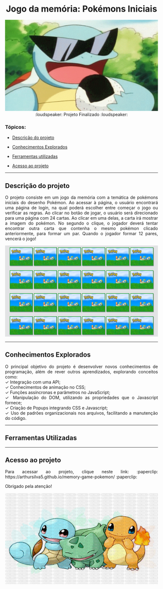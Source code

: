 <div align="center">
<h1 align="center">Jogo da memória: Pokémons Iniciais</h1>
<img src="./imagens/squirtle.gif" width="100%" height="300px"/>
</div>

<div align="center" style="margin-bottom: 20px;">
    :loudspeaker:  Projeto Finalizado  :loudspeaker:
</div  

<hr>

### Tópicos:

- [Descrição do projeto](#descrição-do-projeto)

- [Conhecimentos Explorados](#conhecimentos-explorados)

- [Ferramentas utilizadas](#ferramentas-utilizadas)

- [Acesso ao projeto](#acesso-ao-projeto)

<hr>

## Descrição do projeto 
<p align="justify">
  O projeto consiste em um jogo da memória com a temática de pokémons iniciais do desenho Pokémon. Ao acessar à página, o usuário encontrará uma página de login, na qual poderá escolher entre começar o jogo ou verificar as regras.
  Ao clicar no botão de jogar, o usuário será direcionado para uma página com 24 cartas. Ao clicar em uma delas, a carta irá mostrar a imagem do pokémon. No segundo o clique, o jogador deverá tentar encontrar outra carta que contenha o mesmo pokémon clicado anteriormente, para formar um par. Quando o jogador formar 12 pares, vencerá o jogo!
</p>
<img src="./imagens/tabuleiroImagem.png" width="100%" height="300px"/>
  
<hr>

## Conhecimentos Explorados

<p align="justify">
O principal objetivo do projeto é desenvolver novos conhecimentos de programação, além de rever outros aprendizados, explorando conceitos como: <br>
  ✓ Integração com uma API; <br>
  ✓ Conhecimentos de animação no CSS; <br>
  ✓ Funções assíncronas e parâmetros no JavaScript; <br>
  ✓ Manipulação do DOM, utilizando as propriedades que o Javascript fornece; <br>
  ✓ Criação de Popups integrando CSS e Javascript; <br>
  ✓ Uso de padrões organizacionais nos arquivos, facilitando a manutenção do código. <br>
</p>

<hr>

## Ferramentas Utilizadas

<div align="justify>
<img src="https://img.shields.io/badge/Visual%20Studio%20Code-0078d7.svg?style=for-the-badge&logo=visual-studio-code&logoColor=white" alt="Visual Studio Code">
</div>
<div align="justify>
<img src="https://img.shields.io/badge/javascript-%23323330.svg?style=for-the-badge&logo=javascript&logoColor=%23F7DF1E" alt="JavaScript">
</div>
<div align="justify>
<img src="https://img.shields.io/badge/html5-%23E34F26.svg?style=for-the-badge&logo=html5&logoColor=white" alt="HTML5">
</div>

<hr>

## Acesso ao projeto

<p align="justify">
Para acessar ao projeto, clique neste link: :paperclip: https://arthursilva5.github.io/memory-game-pokemon/ :paperclip:
</p>
<p align="justify">
Obrigado pela atenção!
</p>
<img src="./imagens/iniciais.gif" width="100%" height="300px"/>

